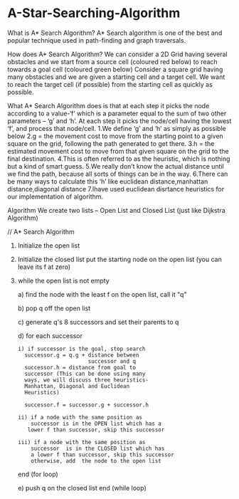 # A-Star-Searching-Algorithm

What is A* Search Algorithm?
A* Search algorithm is one of the best and popular technique used in path-finding and graph traversals.

How does A* Search Algorithm?
We can consider a 2D Grid having several obstacles and we start from a source cell (coloured red below) to reach towards a goal cell (coloured green below)
Consider a square grid having many obstacles and we are given a starting cell and a target cell. 
We want to reach the target cell (if possible) from the starting cell as quickly as possible. 

What A* Search Algorithm does is that at each step it picks the node according to a value-‘f’ which is a parameter equal to the sum of two other parameters – ‘g’ and ‘h’. 
At each step it picks the node/cell having the lowest ‘f’, and process that node/cell.
1.We define ‘g’ and ‘h’ as simply as possible below
2.g = the movement cost to move from the starting point to a given square on the grid, following the path generated to get there.
3.h = the estimated movement cost to move from that given square on the grid to the final destination. 
4.This is often referred to as the heuristic, which is nothing but a kind of smart guess. 
5.We really don’t know the actual distance until we find the path, because all sorts of things can be in the way. 
6.There can be many ways to calculate this ‘h’ like euclidean distance,manhattan distance,diagonal distance
7.Ihave used euclidean disrtance heuristics for our implementation of algorithm.

Algorithm
We create two lists – Open List and Closed List (just like Dijkstra Algorithm)

// A* Search Algorithm
1.  Initialize the open list
2.  Initialize the closed list
    put the starting node on the open 
    list (you can leave its f at zero)

3.  while the open list is not empty
    
    a) find the node with the least f on 
       the open list, call it "q"

    b) pop q off the open list
  
    c) generate q's 8 successors and set their 
       parents to q
   
    d) for each successor

        i) if successor is the goal, stop search
          successor.g = q.g + distance between 
                              successor and q
          successor.h = distance from goal to 
          successor (This can be done using many 
          ways, we will discuss three heuristics- 
          Manhattan, Diagonal and Euclidean 
          Heuristics)
          
          successor.f = successor.g + successor.h

        ii) if a node with the same position as 
            successor is in the OPEN list which has a 
           lower f than successor, skip this successor

        iii) if a node with the same position as 
            successor  is in the CLOSED list which has
            a lower f than successor, skip this successor
            otherwise, add  the node to the open list
     end (for loop)
  
    e) push q on the closed list
    end (while loop) 